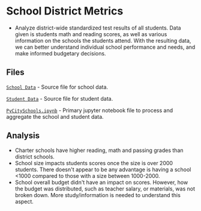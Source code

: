 # School District Metrics

- Analyze district-wide standardized test results of all students. Data given is students math and reading scores, as well as various information on the schools the students attend. With the resulting data, we can better understand individual school performance and needs, and make informed budgetary decisions. 

## Files

[`School Data`](Resources/schools_complete.csv) - Source file for school data.

[`Student Data`](Resources/students_complete.csv) - Source file for student data.

[`PyCitySchools.ipynb`](PyCitySchools.ipynb) - Primary jupyter notebook file to process and aggregate the school and student data. 

## Analysis

- Charter schools have higher reading, math and passing grades than district schools.
- School size impacts students scores once the size is over 2000 students. There doesn't appear to be any advantage is having a school <1000 compared to those with a size between 1000-2000.
- School overall budget didn't have an impact on scores. However, how the budget was distributed, such as teacher salary, or materials, was not broken down. More study/information is needed to understand this aspect. 
